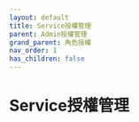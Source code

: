 ```yaml
---
layout: default
title: Service授權管理
parent: Admin授權管理
grand_parent: 角色授權
nav_order: 1
has_children: false
---
```


# Service授權管理